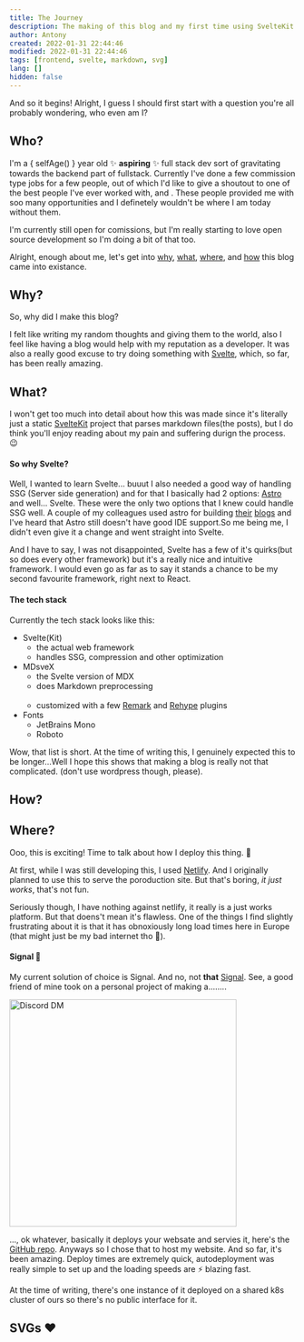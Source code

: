 ```yaml
---
title: The Journey
description: The making of this blog and my first time using SvelteKit
author: Antony
created: 2022-01-31 22:44:46
modified: 2022-01-31 22:44:46
tags: [frontend, svelte, markdown, svg]
lang: []
hidden: false
---
```


<script>
    import Profile from "$lib/components/Profile.svelte"

    // difference in years but also accounts for leap years
    const selfAge = () => {
        const birth = new Date("2004-10-22");
        const now = new Date();
        const primitiveYears = now.getFullYear() - birth.getFullYear();
        now.setDate(now.getDate() - Math.floor(primitiveYears / 4));
        const y = (now.getTime() - birth.getTime()) / 1000 / 60 / 60 / 24 / 365;
        return Math.floor(y);
    }
</script>

And so it begins! Alright, I guess I should first start with a question you're all probably wondering, who even am I?

## Who?
I'm a <span>{ selfAge() }</span> year old :sparkles: **aspiring** :sparkles: full stack dev sort of gravitating towards the backend part of fullstack.
Currently I've done a few commission type jobs for a few people, out of which I'd like to give a shoutout to one of the best people I've ever worked with, <Profile name="lego" /> and <Profile name="isaac" />. These people provided me with soo many opportunities and I definetely wouldn't be where I am today without them.

I'm currently still open for comissions, but I'm really starting to love open source development so I'm doing a bit of that too.

Alright, enough about me, let's get into [why](#why), [what](#what), [where](#where), and [how](#how) this blog came into existance.

## Why?
So, why did I make this blog?

I felt like writing my random thoughts and giving them to the world,
also I feel like having a blog would help with my reputation as a developer.
It was also a really good excuse to try doing something with [Svelte](https://svelte.dev/), which, so far, has been really amazing.

## What?
I won't get too much into detail about how this was made since it's literally just a static [SvelteKit](https://kit.svelte.dev) project that parses markdown files(the posts), but I do think you'll enjoy reading about my pain and suffering durign the process. :wink:

#### So why Svelte?
Well, I wanted to learn Svelte... buuut I also needed a good way of handling SSG (Server side generation) and for that I basically had 2 options: [Astro](https://astro.build/) and well... Svelte.
These were the only two options that I knew could handle SSG well.
A couple of my colleagues used astro for building [their](https://luc.computer) [blogs](https://helgesson.dev/p) and I've heard that Astro still doesn't have good IDE support.So me being me, I didn't even give it a change and went straight into Svelte.

And I have to say, I was not disappointed, Svelte has a few of it's quirks(but so does every other framework) but it's a really nice and intuitive framework.
I would even go as far as to say it stands a chance to be my second favourite framework, right next to React.

#### The tech stack
Currently the tech stack looks like this:
- Svelte(Kit)
    - the actual web framework
    - handles SSG, compression and other optimization
- MDsveX
    - the Svelte version of MDX
    - does Markdown preprocessing <span style="opacity: 0;">; also, has really sometimes poor fu*king typescript support</span>
    - customized with a few [Remark](https://github.com/remarkjs/remark) and [Rehype](https://github.com/rehypejs/rehype) plugins
- Fonts
    - JetBrains Mono
    - Roboto

Wow, that list is short. At the time of writing this, I genuinely expected this to be longer...Well I hope this shows that making a blog is really not that complicated. (don't use wordpress though, please).

## How?


## Where?
Ooo, this is exciting! Time to talk about how I deploy this thing. :truck:

At first, while I was still developing this, I used [Netlify](https://netlify.com). And I originally planned to use this to serve the poroduction site.
But that's boring, *it just works*, that's not fun.

Seriously though, I have nothing against netlify, it really is a just works platform.
But that doens't mean it's flawless. One of the things I find slightly frustrating about it is that it has obnoxiously long load times here in Europe (that might just be my bad internet tho :shrug:).

#### Signal :eyes:
My current solution of choice is Signal. And no, not **that** [Signal](https://signal.org).
See, a good friend of mine <Profile name="luc" /> took on a personal project of making a........

<img src="https://media.antony.red/CjunME.png" alt="Discord DM" style="width: 400px; height: auto;" />

..., ok whatever, basically it deploys your websate and servies it, here's the [GitHub repo](https://github.com/lvkdotsh/signal-edge/). Anyways so I chose that to host my website.
And so far, it's been amazing. Deploy times are extremely quick, autodeployment was really simple to set up and the loading speeds are ⚡ blazing fast.

At the time of writing, there's one instance of it deployed on a shared k8s cluster of ours so there's no public interface for it.

## SVGs :heart:

